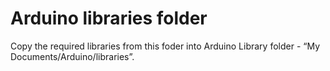 # Arduino libraries folder

Copy the required libraries from this foder into Arduino Library folder -  “My Documents/Arduino/libraries”.